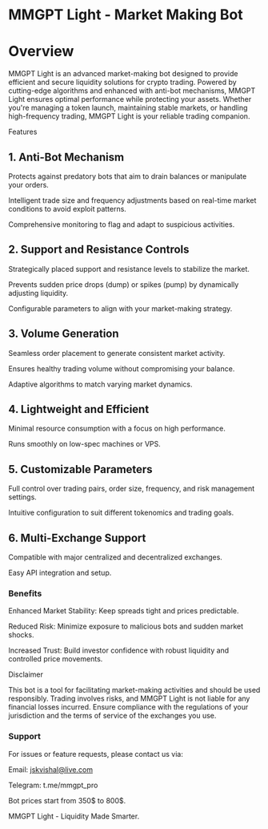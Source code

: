 # MMGPT Light - Market Making Bot

# Overview

MMGPT Light is an advanced market-making bot designed to provide efficient and secure liquidity solutions for crypto trading. Powered by cutting-edge algorithms and enhanced with anti-bot mechanisms, MMGPT Light ensures optimal performance while protecting your assets. Whether you're managing a token launch, maintaining stable markets, or handling high-frequency trading, MMGPT Light is your reliable trading companion.

Features

## 1. Anti-Bot Mechanism

Protects against predatory bots that aim to drain balances or manipulate your orders.

Intelligent trade size and frequency adjustments based on real-time market conditions to avoid exploit patterns.

Comprehensive monitoring to flag and adapt to suspicious activities.

## 2. Support and Resistance Controls

Strategically placed support and resistance levels to stabilize the market.

Prevents sudden price drops (dump) or spikes (pump) by dynamically adjusting liquidity.

Configurable parameters to align with your market-making strategy.

## 3. Volume Generation

Seamless order placement to generate consistent market activity.

Ensures healthy trading volume without compromising your balance.

Adaptive algorithms to match varying market dynamics.

## 4. Lightweight and Efficient

Minimal resource consumption with a focus on high performance.

Runs smoothly on low-spec machines or VPS.

## 5. Customizable Parameters

Full control over trading pairs, order size, frequency, and risk management settings.

Intuitive configuration to suit different tokenomics and trading goals.

## 6. Multi-Exchange Support

Compatible with major centralized and decentralized exchanges.

Easy API integration and setup.

### Benefits

Enhanced Market Stability: Keep spreads tight and prices predictable.

Reduced Risk: Minimize exposure to malicious bots and sudden market shocks.

Increased Trust: Build investor confidence with robust liquidity and controlled price movements.

Disclaimer

This bot is a tool for facilitating market-making activities and should be used responsibly. Trading involves risks, and MMGPT Light is not liable for any financial losses incurred. Ensure compliance with the regulations of your jurisdiction and the terms of service of the exchanges you use.

### Support

For issues or feature requests, please contact us via:

Email: jskvishal@live.com

Telegram: t.me/mmgpt_pro

Bot prices start from 350$ to 800$.

MMGPT Light - Liquidity Made Smarter.
